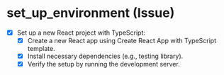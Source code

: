 # set_up_environment (Issue)

- [x] Set up a new React project with TypeScript:
  - [x] Create a new React app using Create React App with TypeScript template.
  - [x] Install necessary dependencies (e.g., testing library).
  - [x] Verify the setup by running the development server.
